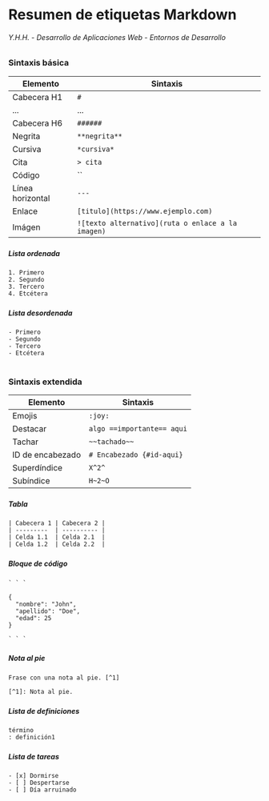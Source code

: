 # Resumen de etiquetas Markdown
###### Y.H.H. - Desarrollo de Aplicaciones Web - Entornos de Desarrollo
###
### Sintaxis básica
| Elemento    |  Sintaxis    |
| ----------  | -----------  |
| Cabecera H1      | `#`       |
| ... | ...|
| Cabecera H6   | `######`      | 
| Negrita | `**negrita**` |
| Cursiva | `*cursiva*` |
| Cita | `> cita` |
| Código | `` |
| Línea horizontal | `---` |
| Enlace | `[titulo](https://www.ejemplo.com)` |
| Imágen | `![texto alternativo](ruta o enlace a la imagen)` |
###
##### Lista ordenada
```
1. Primero
2. Segundo
3. Tercero
4. Etcétera
```
###
##### Lista desordenada
```
- Primero
- Segundo
- Tercero
- Etcétera
```
#
### Sintaxis extendida
| Elemento    |  Sintaxis    |
| ----------  | -----------  |
| Emojis     | `:joy:`       |
| Destacar | `algo ==importante== aqui`|
| Tachar | `~~tachado~~` |
| ID de encabezado | `# Encabezado {#id-aqui}` |
| Superdíndice | `X^2^` |
| Subíndice | `H~2~O` |
###
##### Tabla
```
| Cabecera 1 | Cabecera 2 |
| ---------  | ---------- |
| Celda 1.1  | Celda 2.1  |
| Celda 1.2  | Celda 2.2  |
```
###
##### Bloque de código
```
` ` `
```
```
{
  "nombre": "John",
  "apellido": "Doe",
  "edad": 25
}
```
```
` ` `
```
###
##### Nota al pie
```
Frase con una nota al pie. [^1]

[^1]: Nota al pie.
```
###
##### Lista de definiciones
```
término
: definición1
```
###
##### Lista de tareas
```
- [x] Dormirse
- [ ] Despertarse
- [ ] Día arruinado
```